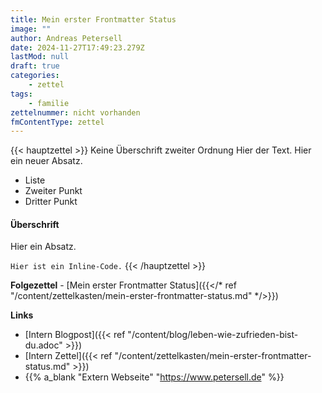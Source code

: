 ```yaml
---
title: Mein erster Frontmatter Status
image: ""
author: Andreas Petersell
date: 2024-11-27T17:49:23.279Z
lastMod: null
draft: true
categories:
    - zettel
tags:
    - familie
zettelnummer: nicht vorhanden
fmContentType: zettel
---
```


{{< hauptzettel >}}
Keine Überschrift zweiter Ordnung Hier der Text.
Hier ein neuer Absatz.

- Liste
- Zweiter Punkt
- Dritter Punkt

#### Überschrift

Hier ein Absatz.

`Hier ist ein Inline-Code.`
{{< /hauptzettel >}}
<!--more-->
**Folgezettel** - [Mein erster Frontmatter Status]({{</* ref "/content/zettelkasten/mein-erster-frontmatter-status.md" */>}})

**Links**

- [Intern Blogpost]({{< ref "/content/blog/leben-wie-zufrieden-bist-du.adoc" >}})
- [Intern Zettel]({{< ref "/content/zettelkasten/mein-erster-frontmatter-status.md" >}})
- {{% a_blank "Extern Webseite" "https://www.petersell.de" %}}